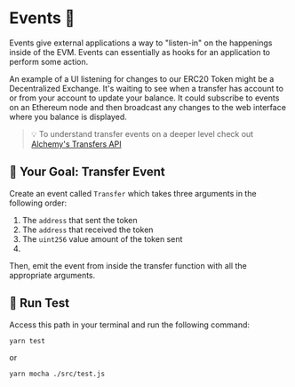# Events 📣

Events give external applications a way to "listen-in" on the happenings inside of the EVM. Events can essentially as hooks for an application to perform some action.

An example of a UI listening for changes to our ERC20 Token might be a Decentralized Exchange. It's waiting to see when a transfer has account to or from your account to update your balance. It could subscribe to events on an Ethereum node and then broadcast any changes to the web interface where you balance is displayed.

> 💡 To understand transfer events on a deeper level check out [Alchemy's Transfers API](https://docs.alchemy.com/reference/transfers-api-quickstart)

## 🏁 Your Goal: Transfer Event

Create an event called `Transfer` which takes three arguments in the following order:

1. The `address` that sent the token
2. The `address` that received the token
3. The `uint256` value amount of the token sent
4. 
Then, emit the event from inside the transfer function with all the appropriate arguments.

## 🧪 Run Test

Access this path in your terminal and run the following command:

```bash
yarn test
```

or

```bash
yarn mocha ./src/test.js
```